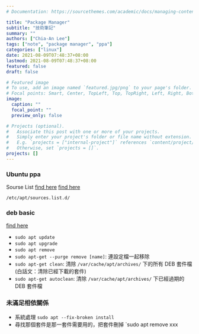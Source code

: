 ```yaml
---
# Documentation: https://sourcethemes.com/academic/docs/managing-content/

title: "Package Manager"
subtitle: "技術筆記"
summary: ""
authors: ["Chia-An Lee"]
tags: ["note", "package manager", "ppa"]
categories: ["linux"]
date: 2021-08-09T07:48:37+08:00
lastmod: 2021-08-09T07:48:37+08:00
featured: false
draft: false

# Featured image
# To use, add an image named `featured.jpg/png` to your page's folder.
# Focal points: Smart, Center, TopLeft, Top, TopRight, Left, Right, BottomLeft, Bottom, BottomRight.
image:
  caption: ""
  focal_point: ""
  preview_only: false

# Projects (optional).
#   Associate this post with one or more of your projects.
#   Simply enter your project's folder or file name without extension.
#   E.g. `projects = ["internal-project"]` references `content/project/deep-learning/index.md`.
#   Otherwise, set `projects = []`.
projects: []
---
```


### Ubuntu ppa
Sourse List
[find here](https://askubuntu.com/questions/741850/repository-failure-with-google-chrome)
[find here](https://unix.stackexchange.com/questions/315684/w-target-translations)
```
/etc/apt/sources.list.d/
```

### deb basic
[find here](https://www.bestsamina.com/2017/03/15/about-apt/)
- `sudo apt update`
- `sudo apt upgrade`
- `sudo apt remove`
- `sudo apt-get --purge remove [name]`: 連設定檔一起移除
- `sudo apt-get clean`: 清除 `/var/cache/apt/archives/` 下的所有 DEB 套件檔 (白話文：清除已經下載的套件)
- `sudo apt-get autoclean`: 清除 `/var/cache/apt/archives/` 下已經過期的 DEB 套件檔

### 未滿足相依關係
- 系統處理
`sudo apt --fix-broken install`
- 尋找那個套件是那一套件需要用的，把套件刪掉
`sudo apt remove xxx
